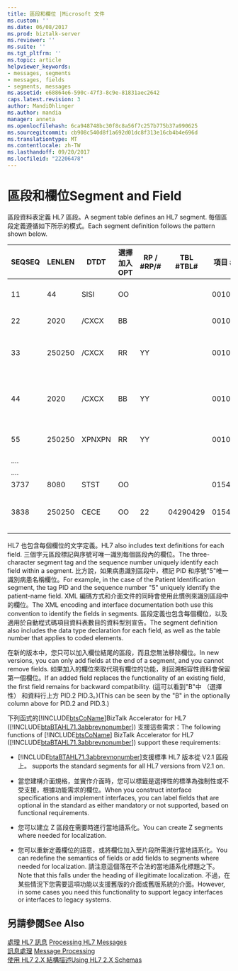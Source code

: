 ```yaml
---
title: 區段和欄位 |Microsoft 文件
ms.custom: ''
ms.date: 06/08/2017
ms.prod: biztalk-server
ms.reviewer: ''
ms.suite: ''
ms.tgt_pltfrm: ''
ms.topic: article
helpviewer_keywords:
- messages, segments
- messages, fields
- segments, messages
ms.assetid: e68864e6-590c-47f3-8c9e-81831aec2642
caps.latest.revision: 3
author: MandiOhlinger
ms.author: mandia
manager: anneta
ms.openlocfilehash: 6ca948748bc30f8c8a56f7c257b775b37a990625
ms.sourcegitcommit: cb908c540d8f1a692d01dc8f313e16cb4b4e696d
ms.translationtype: MT
ms.contentlocale: zh-TW
ms.lasthandoff: 09/20/2017
ms.locfileid: "22206478"
---
```

# <a name="segment-and-field"></a><span data-ttu-id="f3319-102">區段和欄位</span><span class="sxs-lookup"><span data-stu-id="f3319-102">Segment and Field</span></span>
<span data-ttu-id="f3319-103">區段資料表定義 HL7 區段。</span><span class="sxs-lookup"><span data-stu-id="f3319-103">A segment table defines an HL7 segment.</span></span> <span data-ttu-id="f3319-104">每個區段定義遵循如下所示的模式。</span><span class="sxs-lookup"><span data-stu-id="f3319-104">Each segment definition follows the pattern shown below.</span></span>  
  
|<span data-ttu-id="f3319-105">SEQ</span><span class="sxs-lookup"><span data-stu-id="f3319-105">SEQ</span></span>|<span data-ttu-id="f3319-106">LEN</span><span class="sxs-lookup"><span data-stu-id="f3319-106">LEN</span></span>|<span data-ttu-id="f3319-107">DT</span><span class="sxs-lookup"><span data-stu-id="f3319-107">DT</span></span>|<span data-ttu-id="f3319-108">選擇加入</span><span class="sxs-lookup"><span data-stu-id="f3319-108">OPT</span></span>|<span data-ttu-id="f3319-109">RP / #</span><span class="sxs-lookup"><span data-stu-id="f3319-109">RP/#</span></span>|<span data-ttu-id="f3319-110">TBL #</span><span class="sxs-lookup"><span data-stu-id="f3319-110">TBL#</span></span>|<span data-ttu-id="f3319-111">項目 #</span><span class="sxs-lookup"><span data-stu-id="f3319-111">ITEM#</span></span>|<span data-ttu-id="f3319-112">項目名稱</span><span class="sxs-lookup"><span data-stu-id="f3319-112">ELEMENT NAME</span></span>|  
|---------|---------|--------|---------|------------|-----------|------------|------------------|  
|<span data-ttu-id="f3319-113">1</span><span class="sxs-lookup"><span data-stu-id="f3319-113">1</span></span>|<span data-ttu-id="f3319-114">4</span><span class="sxs-lookup"><span data-stu-id="f3319-114">4</span></span>|<span data-ttu-id="f3319-115">SI</span><span class="sxs-lookup"><span data-stu-id="f3319-115">SI</span></span>|<span data-ttu-id="f3319-116">O</span><span class="sxs-lookup"><span data-stu-id="f3319-116">O</span></span>|||<span data-ttu-id="f3319-117">00104</span><span class="sxs-lookup"><span data-stu-id="f3319-117">00104</span></span>|<span data-ttu-id="f3319-118">設定識別碼-PID</span><span class="sxs-lookup"><span data-stu-id="f3319-118">Set ID - PID</span></span>|  
|<span data-ttu-id="f3319-119">2</span><span class="sxs-lookup"><span data-stu-id="f3319-119">2</span></span>|<span data-ttu-id="f3319-120">20</span><span class="sxs-lookup"><span data-stu-id="f3319-120">20</span></span>|<span data-ttu-id="f3319-121">/CX</span><span class="sxs-lookup"><span data-stu-id="f3319-121">CX</span></span>|<span data-ttu-id="f3319-122">B</span><span class="sxs-lookup"><span data-stu-id="f3319-122">B</span></span>|||<span data-ttu-id="f3319-123">00105</span><span class="sxs-lookup"><span data-stu-id="f3319-123">00105</span></span>|<span data-ttu-id="f3319-124">病患識別碼</span><span class="sxs-lookup"><span data-stu-id="f3319-124">Patient ID</span></span>|  
|<span data-ttu-id="f3319-125">3</span><span class="sxs-lookup"><span data-stu-id="f3319-125">3</span></span>|<span data-ttu-id="f3319-126">250</span><span class="sxs-lookup"><span data-stu-id="f3319-126">250</span></span>|<span data-ttu-id="f3319-127">/CX</span><span class="sxs-lookup"><span data-stu-id="f3319-127">CX</span></span>|<span data-ttu-id="f3319-128">R</span><span class="sxs-lookup"><span data-stu-id="f3319-128">R</span></span>|<span data-ttu-id="f3319-129">Y</span><span class="sxs-lookup"><span data-stu-id="f3319-129">Y</span></span>||<span data-ttu-id="f3319-130">00106</span><span class="sxs-lookup"><span data-stu-id="f3319-130">00106</span></span>|<span data-ttu-id="f3319-131">病患識別碼清單</span><span class="sxs-lookup"><span data-stu-id="f3319-131">Patient Identifier List</span></span>|  
|<span data-ttu-id="f3319-132">4</span><span class="sxs-lookup"><span data-stu-id="f3319-132">4</span></span>|<span data-ttu-id="f3319-133">20</span><span class="sxs-lookup"><span data-stu-id="f3319-133">20</span></span>|<span data-ttu-id="f3319-134">/CX</span><span class="sxs-lookup"><span data-stu-id="f3319-134">CX</span></span>|<span data-ttu-id="f3319-135">B</span><span class="sxs-lookup"><span data-stu-id="f3319-135">B</span></span>|<span data-ttu-id="f3319-136">Y</span><span class="sxs-lookup"><span data-stu-id="f3319-136">Y</span></span>||<span data-ttu-id="f3319-137">00107</span><span class="sxs-lookup"><span data-stu-id="f3319-137">00107</span></span>|<span data-ttu-id="f3319-138">替代病患識別碼-PID</span><span class="sxs-lookup"><span data-stu-id="f3319-138">Alternate Patient ID - PID</span></span>|  
|<span data-ttu-id="f3319-139">5</span><span class="sxs-lookup"><span data-stu-id="f3319-139">5</span></span>|<span data-ttu-id="f3319-140">250</span><span class="sxs-lookup"><span data-stu-id="f3319-140">250</span></span>|<span data-ttu-id="f3319-141">XPN</span><span class="sxs-lookup"><span data-stu-id="f3319-141">XPN</span></span>|<span data-ttu-id="f3319-142">R</span><span class="sxs-lookup"><span data-stu-id="f3319-142">R</span></span>|<span data-ttu-id="f3319-143">Y</span><span class="sxs-lookup"><span data-stu-id="f3319-143">Y</span></span>||<span data-ttu-id="f3319-144">00108</span><span class="sxs-lookup"><span data-stu-id="f3319-144">00108</span></span>|<span data-ttu-id="f3319-145">病患的名稱</span><span class="sxs-lookup"><span data-stu-id="f3319-145">Patient Name</span></span>|  
|<span data-ttu-id="f3319-146">..</span><span class="sxs-lookup"><span data-stu-id="f3319-146">..</span></span>||||||||  
|<span data-ttu-id="f3319-147">..</span><span class="sxs-lookup"><span data-stu-id="f3319-147">..</span></span>||||||||  
|<span data-ttu-id="f3319-148">37</span><span class="sxs-lookup"><span data-stu-id="f3319-148">37</span></span>|<span data-ttu-id="f3319-149">80</span><span class="sxs-lookup"><span data-stu-id="f3319-149">80</span></span>|<span data-ttu-id="f3319-150">ST</span><span class="sxs-lookup"><span data-stu-id="f3319-150">ST</span></span>|<span data-ttu-id="f3319-151">O</span><span class="sxs-lookup"><span data-stu-id="f3319-151">O</span></span>|||<span data-ttu-id="f3319-152">01541</span><span class="sxs-lookup"><span data-stu-id="f3319-152">01541</span></span>|<span data-ttu-id="f3319-153">疲勞</span><span class="sxs-lookup"><span data-stu-id="f3319-153">Strain</span></span>|  
|<span data-ttu-id="f3319-154">38</span><span class="sxs-lookup"><span data-stu-id="f3319-154">38</span></span>|<span data-ttu-id="f3319-155">250</span><span class="sxs-lookup"><span data-stu-id="f3319-155">250</span></span>|<span data-ttu-id="f3319-156">CE</span><span class="sxs-lookup"><span data-stu-id="f3319-156">CE</span></span>|<span data-ttu-id="f3319-157">O</span><span class="sxs-lookup"><span data-stu-id="f3319-157">O</span></span>|<span data-ttu-id="f3319-158">2</span><span class="sxs-lookup"><span data-stu-id="f3319-158">2</span></span>|<span data-ttu-id="f3319-159">0429</span><span class="sxs-lookup"><span data-stu-id="f3319-159">0429</span></span>|<span data-ttu-id="f3319-160">01542</span><span class="sxs-lookup"><span data-stu-id="f3319-160">01542</span></span>|<span data-ttu-id="f3319-161">生產類別程式碼</span><span class="sxs-lookup"><span data-stu-id="f3319-161">Production Class Code</span></span>|  
  
 <span data-ttu-id="f3319-162">HL7 也包含每個欄位的文字定義。</span><span class="sxs-lookup"><span data-stu-id="f3319-162">HL7 also includes text definitions for each field.</span></span> <span data-ttu-id="f3319-163">三個字元區段標記與序號可唯一識別每個區段內的欄位。</span><span class="sxs-lookup"><span data-stu-id="f3319-163">The three-character segment tag and the sequence number uniquely identify each field within a segment.</span></span> <span data-ttu-id="f3319-164">比方說，如果病患識別區段中，標記 PID 和序號"5"唯一識別病患名稱欄位。</span><span class="sxs-lookup"><span data-stu-id="f3319-164">For example, in the case of the Patient Identification segment, the tag PID and the sequence number "5" uniquely identify the patient-name field.</span></span> <span data-ttu-id="f3319-165">XML 編碼方式和介面文件的同時會使用此慣例來識別區段中的欄位。</span><span class="sxs-lookup"><span data-stu-id="f3319-165">The XML encoding and interface documentation both use this convention to identify the fields in segments.</span></span> <span data-ttu-id="f3319-166">區段定義也包含每個欄位，以及適用於自動程式碼項目資料表數目的資料型別宣告。</span><span class="sxs-lookup"><span data-stu-id="f3319-166">The segment definition also includes the data type declaration for each field, as well as the table number that applies to coded elements.</span></span>  
  
 <span data-ttu-id="f3319-167">在新的版本中，您只可以加入欄位結尾的區段，而且您無法移除欄位。</span><span class="sxs-lookup"><span data-stu-id="f3319-167">In new versions, you can only add fields at the end of a segment, and you cannot remove fields.</span></span> <span data-ttu-id="f3319-168">如果加入的欄位來取代現有欄位的功能，則回溯相容性資料會保留第一個欄位。</span><span class="sxs-lookup"><span data-stu-id="f3319-168">If an added field replaces the functionality of an existing field, the first field remains for backward compatibility.</span></span> <span data-ttu-id="f3319-169">(這可以看到"B"中 （選擇性） 和資料行上方 PID.2 PID.3。)</span><span class="sxs-lookup"><span data-stu-id="f3319-169">(This can be seen by the "B" in the optionally column above for PID.2 and PID.3.)</span></span>  
  
 <span data-ttu-id="f3319-170">下列函式的[!INCLUDE[btsCoName](../../includes/btsconame-md.md)]BizTalk Accelerator for HL7 ([!INCLUDE[btaBTAHL71.3abbrevnonumber](../../includes/btabtahl71-3abbrevnonumber-md.md)]) 支援這些需求：</span><span class="sxs-lookup"><span data-stu-id="f3319-170">The following functions of [!INCLUDE[btsCoName](../../includes/btsconame-md.md)] BizTalk Accelerator for HL7 ([!INCLUDE[btaBTAHL71.3abbrevnonumber](../../includes/btabtahl71-3abbrevnonumber-md.md)]) support these requirements:</span></span>  
  
-   [!INCLUDE[btaBTAHL71.3abbrevnonumber](../../includes/btabtahl71-3abbrevnonumber-md.md)]<span data-ttu-id="f3319-171">支援標準 HL7 版本從 V2.1 區段上。</span><span class="sxs-lookup"><span data-stu-id="f3319-171"> supports the standard segments for all HL7 versions from V2.1 on.</span></span>  
  
-   <span data-ttu-id="f3319-172">當您建構介面規格，並實作介面時，您可以標籤是選擇性的標準為強制性或不受支援，根據功能需求的欄位。</span><span class="sxs-lookup"><span data-stu-id="f3319-172">When you construct interface specifications and implement interfaces, you can label fields that are optional in the standard as either mandatory or not supported, based on functional requirements.</span></span>  
  
-   <span data-ttu-id="f3319-173">您可以建立 Z 區段在需要時進行當地語系化。</span><span class="sxs-lookup"><span data-stu-id="f3319-173">You can create Z segments where needed for localization.</span></span>  
  
-   <span data-ttu-id="f3319-174">您可以重新定義欄位的語意，或將欄位加入至片段所需進行當地語系化。</span><span class="sxs-lookup"><span data-stu-id="f3319-174">You can redefine the semantics of fields or add fields to segments where needed for localization.</span></span> <span data-ttu-id="f3319-175">請注意這個落在不合法的當地語系化標題之下。</span><span class="sxs-lookup"><span data-stu-id="f3319-175">Note that this falls under the heading of illegitimate localization.</span></span> <span data-ttu-id="f3319-176">不過，在某些情況下您需要這項功能以支援舊版的介面或舊版系統的介面。</span><span class="sxs-lookup"><span data-stu-id="f3319-176">However, in some cases you need this functionality to support legacy interfaces or interfaces to legacy systems.</span></span>  
  
## <a name="see-also"></a><span data-ttu-id="f3319-177">另請參閱</span><span class="sxs-lookup"><span data-stu-id="f3319-177">See Also</span></span>  
 <span data-ttu-id="f3319-178">[處理 HL7 訊息](../../adapters-and-accelerators/accelerator-hl7/processing-hl7-messages.md) </span><span class="sxs-lookup"><span data-stu-id="f3319-178">[Processing HL7 Messages](../../adapters-and-accelerators/accelerator-hl7/processing-hl7-messages.md) </span></span>  
 <span data-ttu-id="f3319-179">[訊息處理](../../adapters-and-accelerators/accelerator-hl7/message-processing.md) </span><span class="sxs-lookup"><span data-stu-id="f3319-179">[Message Processing](../../adapters-and-accelerators/accelerator-hl7/message-processing.md) </span></span>  
 [<span data-ttu-id="f3319-180">使用 HL7 2.X 結構描述</span><span class="sxs-lookup"><span data-stu-id="f3319-180">Using HL7 2.X Schemas</span></span>](../../adapters-and-accelerators/accelerator-hl7/using-hl7-2-x-schemas.md)